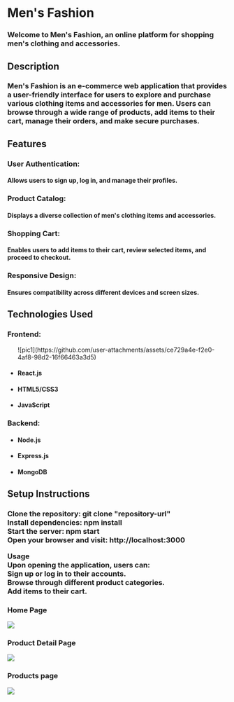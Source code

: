 <h1>Men's Fashion</h1>
<h3>Welcome to Men's Fashion, an online platform for shopping men's clothing and accessories.</h3>

<h2>Description</h2>
<h3>Men's Fashion is an e-commerce web application that provides a user-friendly interface for users to explore and purchase various clothing items and accessories for men. Users can browse through a wide range of products, add items to their cart, manage their orders, and make secure purchases.</h3>

<h2>Features</h2>
<h3>User Authentication:</h3> <h4>Allows users to sign up, log in, and manage their profiles.</h4>
<h3>Product Catalog:</h3> <h4>Displays a diverse collection of men's clothing items and accessories.</h4>
<h3>Shopping Cart:</h3> <h4>Enables users to add items to their cart, review selected items, and proceed to checkout.</h4>
<h3>Responsive Design:</h3> <h4>Ensures compatibility across different devices and screen sizes.</h4>

<h2>Technologies Used</h2>

<h3>Frontend:</h3>
<ul>![pic1](https://github.com/user-attachments/assets/ce729a4e-f2e0-4af8-98d2-16f66463a3d5)

  <li><h4>React.js</h4></li>
  <li><h4>HTML5/CSS3</h4></li>
  <li><h4>JavaScript</h4></li>
</ul>

<h3>Backend:</h3>
<ul>
  <li><h4>Node.js</h4></li>
  <li><h4>Express.js</h4></li>
  <li><h4>MongoDB</h4></li>
</ul>

<h2>Setup Instructions</h2>

<h3>
Clone the repository: git clone "repository-url"</br>
Install dependencies: npm install</br>
Start the server: npm start</br>
Open your browser and visit: http://localhost:3000</br>

Usage</br>
Upon opening the application, users can:</br>
Sign up or log in to their accounts.</br>
Browse through different product categories.</br>
Add items to their cart.</br>
</h3>
<h3>Home Page</h3>
<img src="https://github.com/user-attachments/assets/ce729a4e-f2e0-4af8-98d2-16f66463a3d5"/>
<h3>Product Detail Page</h3>
<img src="https://github.com/user-attachments/assets/7d1f5f8b-f800-4f43-be11-01aff27ce43c"/>
<h3>Products page</h3>
<img src="https://github.com/user-attachments/assets/83549cab-1ac4-4bd5-abc7-c650389f2de9"/>
